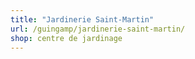 ```yaml
---
title: "Jardinerie Saint-Martin"
url: /guingamp/jardinerie-saint-martin/
shop: centre de jardinage
---
```

